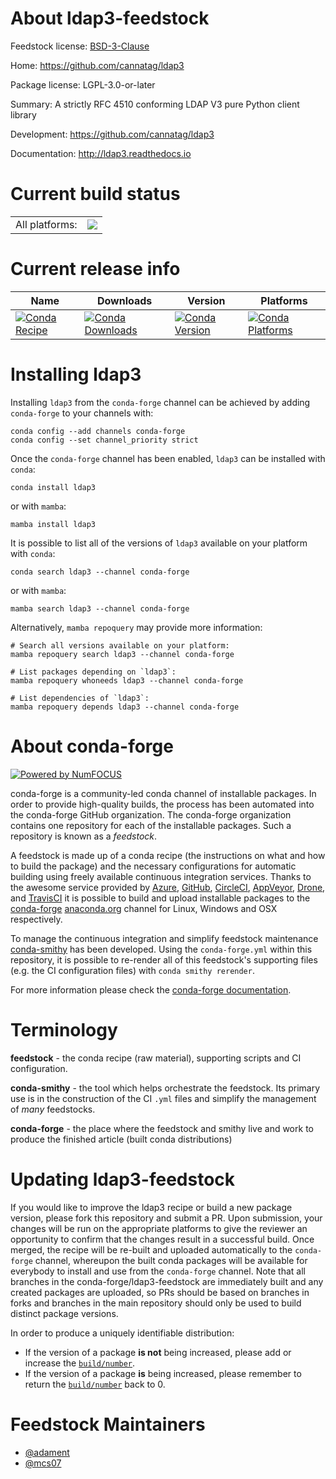 About ldap3-feedstock
=====================

Feedstock license: [BSD-3-Clause](https://github.com/conda-forge/ldap3-feedstock/blob/main/LICENSE.txt)

Home: https://github.com/cannatag/ldap3

Package license: LGPL-3.0-or-later

Summary: A strictly RFC 4510 conforming LDAP V3 pure Python client library

Development: https://github.com/cannatag/ldap3

Documentation: http://ldap3.readthedocs.io

Current build status
====================


<table><tr><td>All platforms:</td>
    <td>
      <a href="https://dev.azure.com/conda-forge/feedstock-builds/_build/latest?definitionId=4894&branchName=main">
        <img src="https://dev.azure.com/conda-forge/feedstock-builds/_apis/build/status/ldap3-feedstock?branchName=main">
      </a>
    </td>
  </tr>
</table>

Current release info
====================

| Name | Downloads | Version | Platforms |
| --- | --- | --- | --- |
| [![Conda Recipe](https://img.shields.io/badge/recipe-ldap3-green.svg)](https://anaconda.org/conda-forge/ldap3) | [![Conda Downloads](https://img.shields.io/conda/dn/conda-forge/ldap3.svg)](https://anaconda.org/conda-forge/ldap3) | [![Conda Version](https://img.shields.io/conda/vn/conda-forge/ldap3.svg)](https://anaconda.org/conda-forge/ldap3) | [![Conda Platforms](https://img.shields.io/conda/pn/conda-forge/ldap3.svg)](https://anaconda.org/conda-forge/ldap3) |

Installing ldap3
================

Installing `ldap3` from the `conda-forge` channel can be achieved by adding `conda-forge` to your channels with:

```
conda config --add channels conda-forge
conda config --set channel_priority strict
```

Once the `conda-forge` channel has been enabled, `ldap3` can be installed with `conda`:

```
conda install ldap3
```

or with `mamba`:

```
mamba install ldap3
```

It is possible to list all of the versions of `ldap3` available on your platform with `conda`:

```
conda search ldap3 --channel conda-forge
```

or with `mamba`:

```
mamba search ldap3 --channel conda-forge
```

Alternatively, `mamba repoquery` may provide more information:

```
# Search all versions available on your platform:
mamba repoquery search ldap3 --channel conda-forge

# List packages depending on `ldap3`:
mamba repoquery whoneeds ldap3 --channel conda-forge

# List dependencies of `ldap3`:
mamba repoquery depends ldap3 --channel conda-forge
```


About conda-forge
=================

[![Powered by
NumFOCUS](https://img.shields.io/badge/powered%20by-NumFOCUS-orange.svg?style=flat&colorA=E1523D&colorB=007D8A)](https://numfocus.org)

conda-forge is a community-led conda channel of installable packages.
In order to provide high-quality builds, the process has been automated into the
conda-forge GitHub organization. The conda-forge organization contains one repository
for each of the installable packages. Such a repository is known as a *feedstock*.

A feedstock is made up of a conda recipe (the instructions on what and how to build
the package) and the necessary configurations for automatic building using freely
available continuous integration services. Thanks to the awesome service provided by
[Azure](https://azure.microsoft.com/en-us/services/devops/), [GitHub](https://github.com/),
[CircleCI](https://circleci.com/), [AppVeyor](https://www.appveyor.com/),
[Drone](https://cloud.drone.io/welcome), and [TravisCI](https://travis-ci.com/)
it is possible to build and upload installable packages to the
[conda-forge](https://anaconda.org/conda-forge) [anaconda.org](https://anaconda.org/)
channel for Linux, Windows and OSX respectively.

To manage the continuous integration and simplify feedstock maintenance
[conda-smithy](https://github.com/conda-forge/conda-smithy) has been developed.
Using the ``conda-forge.yml`` within this repository, it is possible to re-render all of
this feedstock's supporting files (e.g. the CI configuration files) with ``conda smithy rerender``.

For more information please check the [conda-forge documentation](https://conda-forge.org/docs/).

Terminology
===========

**feedstock** - the conda recipe (raw material), supporting scripts and CI configuration.

**conda-smithy** - the tool which helps orchestrate the feedstock.
                   Its primary use is in the construction of the CI ``.yml`` files
                   and simplify the management of *many* feedstocks.

**conda-forge** - the place where the feedstock and smithy live and work to
                  produce the finished article (built conda distributions)


Updating ldap3-feedstock
========================

If you would like to improve the ldap3 recipe or build a new
package version, please fork this repository and submit a PR. Upon submission,
your changes will be run on the appropriate platforms to give the reviewer an
opportunity to confirm that the changes result in a successful build. Once
merged, the recipe will be re-built and uploaded automatically to the
`conda-forge` channel, whereupon the built conda packages will be available for
everybody to install and use from the `conda-forge` channel.
Note that all branches in the conda-forge/ldap3-feedstock are
immediately built and any created packages are uploaded, so PRs should be based
on branches in forks and branches in the main repository should only be used to
build distinct package versions.

In order to produce a uniquely identifiable distribution:
 * If the version of a package **is not** being increased, please add or increase
   the [``build/number``](https://docs.conda.io/projects/conda-build/en/latest/resources/define-metadata.html#build-number-and-string).
 * If the version of a package **is** being increased, please remember to return
   the [``build/number``](https://docs.conda.io/projects/conda-build/en/latest/resources/define-metadata.html#build-number-and-string)
   back to 0.

Feedstock Maintainers
=====================

* [@adament](https://github.com/adament/)
* [@mcs07](https://github.com/mcs07/)

